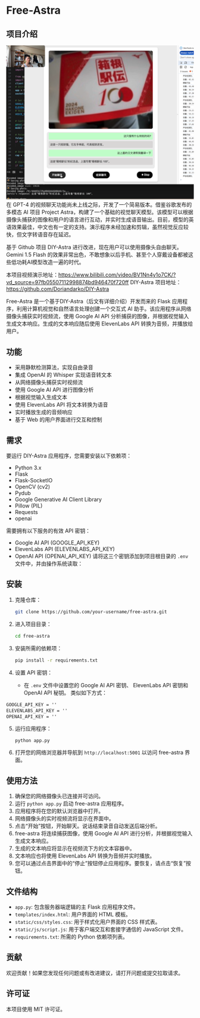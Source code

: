 
# Free-Astra

## 项目介绍
![演示](./frames/演示.png)
在 GPT-4 的视频聊天功能尚未上线之际，开发了一个简易版本。借鉴谷歌发布的多模态 AI 项目 Project Astra，构建了一个基础的视觉聊天模型。该模型可以根据摄像头捕获的图像和用户的语言进行互动，并实时生成语音输出。目前，模型的英语效果最佳，中文也有一定的支持。演示程序未经加速和剪辑，虽然视觉反应较快，但文字转语音存在延迟。

基于 Github 项目 DIY-Astra 进行改进，现在用户可以使用摄像头自由聊天。Gemini 1.5 Flash 的效果非常出色，不敢想象以后手机、甚至个人穿戴设备都被这些低功耗AI模型改造一遍的时代。

本项目视频演示地址：https://www.bilibili.com/video/BV1Nn4y1o7CK/?vd_source=97fb05507112998874bd946470f720ff
DIY-Astra 项目地址：https://github.com/Doriandarko/DIY-Astra

Free-Astra 是一个基于DIY-Astra（后文有详细介绍）开发而来的 Flask 应用程序，利用计算机视觉和自然语言处理创建一个交互式 AI 助手。该应用程序从网络摄像头捕获实时视频流，使用 Google AI API 分析捕获的图像，并根据视觉输入生成文本响应。生成的文本响应随后使用 ElevenLabs API 转换为音频，并播放给用户。

## 功能
- 采用静默检测算法，实现自由录音
- 集成 OpenAI 的 Whisper 实现语音转文本
- 从网络摄像头捕获实时视频流
- 使用 Google AI API 进行图像分析
- 根据视觉输入生成文本
- 使用 ElevenLabs API 将文本转换为语音
- 实时播放生成的音频响应
- 基于 Web 的用户界面进行交互和控制



## 需求
要运行 DIY-Astra 应用程序，您需要安装以下依赖项：
- Python 3.x
- Flask
- Flask-SocketIO
- OpenCV (cv2)
- Pydub
- Google Generative AI Client Library
- Pillow (PIL)
- Requests
- openai

需要拥有以下服务的有效 API 密钥：
- Google AI API (GOOGLE_API_KEY)
- ElevenLabs API (ELEVENLABS_API_KEY)
- OpenAI API  (OPENAI_API_KEY)
请将这三个密钥添加到项目根目录的 `.env` 文件中，并由操作系统读取：

## 安装
1. 克隆仓库：
   ```bash
   git clone https://github.com/your-username/free-astra.git
   ```

2. 进入项目目录：
   ```bash
   cd free-astra
   ```

3. 安装所需的依赖项：
   ```bash
   pip install -r requirements.txt
   ```

4. 设置 API 密钥：
   - 在 `.env` 文件中设置您的 Google AI API 密钥、 ElevenLabs API 密钥和 OpenAI API 秘钥。
类似如下方式：
```
GOOGLE_API_KEY = ''
ELEVENLABS_API_KEY = ''
OPENAI_API_KEY = ''
```

5. 运行应用程序：
   ```bash
   python app.py
   ```

6. 打开您的网络浏览器并导航到 `http://localhost:5001` 以访问 free-astra 界面。

## 使用方法
1. 确保您的网络摄像头已连接并可访问。
2. 运行 `python app.py` 启动 free-astra 应用程序。
3. 应用程序将在您的默认浏览器中打开。
4. 网络摄像头的实时视频流将显示在界面中。
5. 点击“开始”按钮，开始聊天。说话结束录音自动发送后端分析。
6. free-astra 将连续捕获图像，使用 Google AI API 进行分析，并根据视觉输入生成文本响应。
7. 生成的文本响应将显示在视频流下方的文本容器中。
8. 文本响应也将使用 ElevenLabs API 转换为音频并实时播放。
9. 您可以通过点击界面中的“停止”按钮停止应用程序。要恢复，请点击“恢复”按钮。

## 文件结构
- `app.py`: 包含服务器端逻辑的主 Flask 应用程序文件。
- `templates/index.html`: 用户界面的 HTML 模板。
- `static/css/styles.css`: 用于样式化用户界面的 CSS 样式表。
- `static/js/script.js`: 用于客户端交互和套接字通信的 JavaScript 文件。
- `requirements.txt`: 所需的 Python 依赖项列表。

## 贡献
欢迎贡献！如果您发现任何问题或有改进建议，请打开问题或提交拉取请求。

## 许可证
本项目使用 MIT 许可证。
